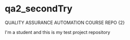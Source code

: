 # qa2_secondTry

QUALITY ASSURANCE AUTOMATION COURSE REPO {2} 

I'm a student and this is my test project repository
